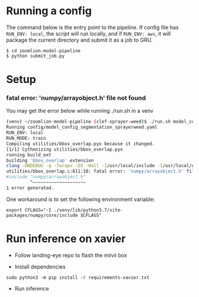 # Running a config

The command below is the entry point to the pipeline. 
If config file has `RUN_ENV: local`, the script will run locally, and if `RUN_ENV: aws`, 
it will package the current  directory and submit it as a job to GRU.

```
$ cd zoomlion-model-pipeline
$ python submit_job.py 
```

# Setup

###  fatal error: 'numpy/arrayobject.h' file not found

You may get the error below while running ./run.sh in a venv

```bash
(venv) ~/zoomlion-model-pipeline (clef-sprayer-weed)$ ./run.sh model_config_segmentation_sprayerweed.yaml 
Running config/model_config_segmentation_sprayerweed.yaml
RUN_ENV: local
RUN_MODE: train
Compiling utilities/bbox_overlap.pyx because it changed.
[1/1] Cythonizing utilities/bbox_overlap.pyx
running build_ext
building 'bbox_overlap' extension
clang -DNDEBUG -g -fwrapv -O3 -Wall -I/usr/local/include -I/usr/local/opt/openssl/include -I/usr/local/opt/sqlite/include -I/Users/suhabebugrara/zoomlion-model-pipeline/venv/include -I/usr/local/Cellar/python/3.7.3/Frameworks/Python.framework/Versions/3.7/include/python3.7m -c utilities/bbox_overlap.c -o build/temp.macosx-10.13-x86_64-3.7/utilities/bbox_overlap.o
utilities/bbox_overlap.c:611:10: fatal error: 'numpy/arrayobject.h' file not found
#include "numpy/arrayobject.h"
         ^~~~~~~~~~~~~~~~~~~~~
1 error generated.

```

One workaround is to set the following environment variable:
```
export CFLAGS="-I ./venv/lib/python3.7/site-packages/numpy/core/include $CFLAGS"
```

# Run inference on xavier

* Follow landing-eye repo to flash the miivii box

* Install dependencies
```
sudo python3 -m pip install -r requirements-xavier.txt
```

* Run inference

```

```